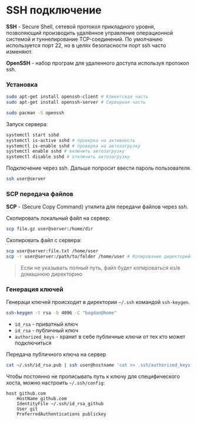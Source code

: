# SSH подключение

**SSH** - Secure Shell, сетевой протокол прикладного уровня, позволяющий производить удалённое управление операционной системой и туннелирование TCP-соединений. По умолчанию используется порт 22, но в целях безопасности порт ssh часто изменяют.

**OpenSSH** - набор програм для удаленного доступа используя протокол ssh.

### Установка

```bash
sudo apt-get install openssh-client # Клиентская часть
sudo apt-get install openssh-server # Серверная часть

sudo pacman -S openssh
```

Запуск сервера:
```bash
systemctl start sshd
systemctl is-active sshd # проверка на активность
systemctl is-enable sshd # проверка на автозагрузку
systemctl enable sshd # включить автозагрузку
systemctl disable sshd # отключить автозагрузку
```


Подключение через ssh. Дальше попросит ввести пароль пользователя.
```bash
ssh user@server
```

### SCP передача файлов

**SCP** - (Secure Copy Command) утилита для передачи файлов через ssh.

Скопировать локальный файл на сервер:
```bash
scp file.gz user@server:/home/dir
```
Скопировать файл с сервера:
```bash
scp user@server:file.txt /home/user
scp -r user@server:/path/to/folder /home/user # Копирование директорий
```

> Если не указывать полный путь, файл будет копироваться из/в домашнюю директорию

### Генерация ключей

Генераци ключей происходит в директории `~/.ssh` командой `ssh-keygen`.
```bash
ssh-keygen -t rsa -b 4096 -C "bogdan@home"
```

* `id_rsa` - приватный ключ
* `id_rsa` - публичный ключ
* `authorized_keys` - хранит в себе публичные ключи от тех кто может подключиться

Передача публичного ключа на сервер
```bash
cat ~/.ssh/id_rsa.pub | ssh user@hostname 'cat >> .ssh/authorized_keys'
```

Чтобы постоянно не прописывать путь к ключу для специфического хоста, можно настроить `~/.ssh/config`:
```
host github.com
	HostName github.com
	IdentityFile ~/.ssh/id_rsa_github
	User git
	PreferredAuthentications publickey
```